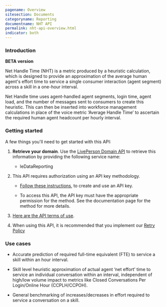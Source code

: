 ```yaml
---
pagename: Overview
sitesection: Documents
categoryname: Reporting
documentname: NHT API
permalink: nht-api-overview.html
indicator: both
---
```


### Introduction

**BETA version**

Net Handle Time (NHT) is a metric produced by a heuristic calculation, which is designed to provide an approximation of the average human agent's effort time to service a single consumer interaction (agent segment) across a skill in a one-hour interval.

Net Handle time uses agent-handled agent segments, login time, agent load, and the number of messages sent to consumers to create this heuristic. This can then be inserted into workforce management calculations in place of the voice metric ‘Average Handle Time’ to ascertain the required human agent headcount per hourly interval.


### Getting started

A few things you'll need to get started with this API:

1. **Retrieve your domain**. Use the [LivePerson Domain API](agent-domain-domain-api.html) to retrieve this information by providing the following service name:

	* leDataReporting

2. This API requires authorization using an API key methodology.

	* [Follow these instructions](create-oauth-1-0-api-keys.html), to create and use an API key.
	
	* To access this API, the API key must have the appropriate permission for the method. See the documentation page for the method for more details. 

3. [Here are the API terms of use](https://www.liveperson.com/policies/terms-of-use).

4. When using this API, it is recommended that you implement our [Retry Policy](guides-retry-policy.html)

### Use cases

* Accurate prediction of required full-time equivalent (FTE) to service a skill within an hour interval.

* Skill level heuristic approximation of actual agent ‘net effort’ time to service an individual conversation within an interval, independent of high/low volume impact to metrics like Closed Conversations Per Login/Online Hour (CCPLH/CCPOH).

* General benchmarking of increases/decreases in effort required to service a conversation on a skill.
